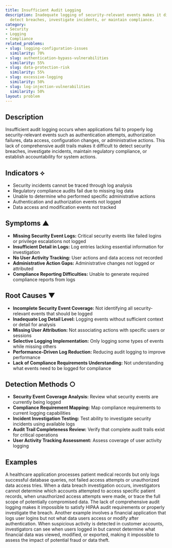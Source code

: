 ```yaml
---
title: Insufficient Audit Logging
description: Inadequate logging of security-relevant events makes it difficult to
  detect breaches, investigate incidents, or maintain compliance.
category:
- Security
- Logging
- Compliance
related_problems:
- slug: logging-configuration-issues
  similarity: 70%
- slug: authentication-bypass-vulnerabilities
  similarity: 55%
- slug: data-protection-risk
  similarity: 55%
- slug: excessive-logging
  similarity: 50%
- slug: log-injection-vulnerabilities
  similarity: 50%
layout: problem
---
```


## Description

Insufficient audit logging occurs when applications fail to properly log security-relevant events such as authentication attempts, authorization failures, data access, configuration changes, or administrative actions. This lack of comprehensive audit trails makes it difficult to detect security breaches, investigate incidents, maintain regulatory compliance, or establish accountability for system actions.

## Indicators ⟡

- Security incidents cannot be traced through log analysis
- Regulatory compliance audits fail due to missing log data
- Unable to determine who performed specific administrative actions
- Authentication and authorization events not logged
- Data access and modification events not tracked

## Symptoms ▲

- **Missing Security Event Logs:** Critical security events like failed logins or privilege escalations not logged
- **Insufficient Detail in Logs:** Log entries lacking essential information for investigation
- **No User Activity Tracking:** User actions and data access not recorded
- **Administrative Action Gaps:** Administrative changes not logged or attributed
- **Compliance Reporting Difficulties:** Unable to generate required compliance reports from logs

## Root Causes ▼

- **Incomplete Security Event Coverage:** Not identifying all security-relevant events that should be logged
- **Inadequate Log Detail Level:** Logging events without sufficient context or detail for analysis
- **Missing User Attribution:** Not associating actions with specific users or sessions
- **Selective Logging Implementation:** Only logging some types of events while missing others
- **Performance-Driven Log Reduction:** Reducing audit logging to improve performance
- **Lack of Compliance Requirements Understanding:** Not understanding what events need to be logged for compliance

## Detection Methods ○

- **Security Event Coverage Analysis:** Review what security events are currently being logged
- **Compliance Requirement Mapping:** Map compliance requirements to current logging capabilities
- **Incident Investigation Testing:** Test ability to investigate security incidents using available logs
- **Audit Trail Completeness Review:** Verify that complete audit trails exist for critical operations
- **User Activity Tracking Assessment:** Assess coverage of user activity logging

## Examples

A healthcare application processes patient medical records but only logs successful database queries, not failed access attempts or unauthorized data access tries. When a data breach investigation occurs, investigators cannot determine which accounts attempted to access specific patient records, when unauthorized access attempts were made, or trace the full scope of potentially compromised data. The lack of comprehensive audit logging makes it impossible to satisfy HIPAA audit requirements or properly investigate the breach. Another example involves a financial application that logs user logins but not what data users access or modify after authentication. When suspicious activity is detected in customer accounts, investigators can see when users logged in but cannot determine what financial data was viewed, modified, or exported, making it impossible to assess the impact of potential fraud or data theft.
